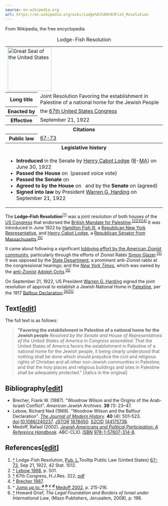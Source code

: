 ```yaml
---
source: en.wikipedia.org
url: https://en.wikipedia.org/wiki/Lodge%E2%80%93Fish_Resolution
---
```


From Wikipedia, the free encyclopedia

<table><caption>Lodge-Fish Resolution</caption><tbody><tr><td colspan="2"><span typeof="mw:File"><a href="https://en.wikipedia.org/wiki/File:Great_Seal_of_the_United_States_(obverse).svg"><img alt="Great Seal of the United States" src="https://upload.wikimedia.org/wikipedia/commons/thumb/5/5c/Great_Seal_of_the_United_States_%28obverse%29.svg/140px-Great_Seal_of_the_United_States_%28obverse%29.svg.png" decoding="async" width="140" height="140" srcset="https://upload.wikimedia.org/wikipedia/commons/thumb/5/5c/Great_Seal_of_the_United_States_%28obverse%29.svg/210px-Great_Seal_of_the_United_States_%28obverse%29.svg.png 1.5x, https://upload.wikimedia.org/wikipedia/commons/thumb/5/5c/Great_Seal_of_the_United_States_%28obverse%29.svg/280px-Great_Seal_of_the_United_States_%28obverse%29.svg.png 2x" data-file-width="600" data-file-height="600"></a></span></td></tr><tr><th scope="row">Long title</th><td>Joint Resolution Favoring the establishment in Palestine of a national home for the Jewish People</td></tr><tr><th scope="row">Enacted&nbsp;by</th><td>the <a href="https://en.wikipedia.org/wiki/67th_United_States_Congress" title="67th United States Congress">67th United States Congress</a></td></tr><tr><th scope="row">Effective</th><td>September 21, 1922</td></tr><tr><th colspan="2">Citations</th></tr><tr><th scope="row">Public law</th><td><a rel="nofollow" href="http://legisworks.org/congress/67/pubres-73.pdf">67-73</a></td></tr><tr><th colspan="2">Legislative history</th></tr><tr><td colspan="2"><div><ul><li><b>Introduced</b> in the Senate by <a href="https://en.wikipedia.org/wiki/Henry_Cabot_Lodge" title="Henry Cabot Lodge">Henry Cabot Lodge</a> (<a href="https://en.wikipedia.org/wiki/Republican_Party_(United_States)" title="Republican Party (United States)">R</a>-<a href="https://en.wikipedia.org/wiki/Massachusetts" title="Massachusetts">MA</a>) on June 30, 1922</li><li><b>Passed the House</b> on &nbsp;(passed voice vote)</li><li><b>Passed the Senate</b> on &nbsp;</li><li><b>Agreed to by the House</b> on &nbsp; and by the <b>Senate</b> on&nbsp;(agreed)</li><li><b>Signed into law</b> by President <a href="https://en.wikipedia.org/wiki/Warren_G._Harding" title="Warren G. Harding">Warren G. Harding</a> on September 21, 1922</li></ul></div></td></tr></tbody></table>

The **Lodge–Fish Resolution**<sup id="cite_ref-1"><a href="https://en.wikipedia.org/wiki/Lodge%E2%80%93Fish_Resolution#cite_note-1">[1]</a></sup> was a joint resolution of both houses of the [US Congress](https://en.wikipedia.org/wiki/US_Congress "US Congress") that endorsed the [British Mandate for Palestine](https://en.wikipedia.org/wiki/Mandate_for_Palestine "Mandate for Palestine").<sup id="cite_ref-FOOTNOTELebow1968501_2-0"><a href="https://en.wikipedia.org/wiki/Lodge%E2%80%93Fish_Resolution#cite_note-FOOTNOTELebow1968501-2">[2]</a></sup><sup id="cite_ref-3"><a href="https://en.wikipedia.org/wiki/Lodge%E2%80%93Fish_Resolution#cite_note-3">[3]</a></sup><sup id="cite_ref-FOOTNOTEBrecher1987_4-0"><a href="https://en.wikipedia.org/wiki/Lodge%E2%80%93Fish_Resolution#cite_note-FOOTNOTEBrecher1987-4">[4]</a></sup> It was introduced in June 1922 by [Hamilton Fish III](https://en.wikipedia.org/wiki/Hamilton_Fish_III "Hamilton Fish III"), a [Republican New York Representative](https://en.wikipedia.org/wiki/New_York%27s_26th_congressional_district "New York's 26th congressional district"), and [Henry Cabot Lodge](https://en.wikipedia.org/wiki/Henry_Cabot_Lodge "Henry Cabot Lodge"), a [Republican Senator from Massachusetts](https://en.wikipedia.org/wiki/List_of_United_States_Senators_from_Massachusetts "List of United States Senators from Massachusetts").<sup id="cite_ref-FOOTNOTEMedoff2002215-216_5-0"><a href="https://en.wikipedia.org/wiki/Lodge%E2%80%93Fish_Resolution#cite_note-FOOTNOTEMedoff2002215-216-5">[5]</a></sup>

It came about following a significant [lobbying effort by the American Zionist community](https://en.wikipedia.org/wiki/Israel_lobby_in_the_United_States "Israel lobby in the United States"), particularly through the efforts of Zionist Rabbi [Simon Glazer](https://en.wikipedia.org/wiki/Simon_Glazer "Simon Glazer").<sup id="cite_ref-FOOTNOTEMedoff2002215-216_5-1"><a href="https://en.wikipedia.org/wiki/Lodge%E2%80%93Fish_Resolution#cite_note-FOOTNOTEMedoff2002215-216-5">[5]</a></sup> It was opposed by the [State Department](https://en.wikipedia.org/wiki/United_States_Department_of_State "United States Department of State"); a prominent anti-Zionist rabbi at the congressional hearings; and the _[New York Times](https://en.wikipedia.org/wiki/New_York_Times "New York Times")_, which was owned by the [anti-Zionist](https://en.wikipedia.org/wiki/Anti-Zionist "Anti-Zionist") [Adolph Ochs](https://en.wikipedia.org/wiki/Adolph_Ochs "Adolph Ochs").<sup id="cite_ref-FOOTNOTEMedoff2002215-216_5-2"><a href="https://en.wikipedia.org/wiki/Lodge%E2%80%93Fish_Resolution#cite_note-FOOTNOTEMedoff2002215-216-5">[5]</a></sup>

On September 21, 1922, US President [Warren G. Harding](https://en.wikipedia.org/wiki/Warren_G._Harding "Warren G. Harding") signed the joint resolution of approval to establish a Jewish National Home in [Palestine](https://en.wikipedia.org/wiki/Palestine_(region) "Palestine (region)"), per the 1917 [Balfour Declaration](https://en.wikipedia.org/wiki/Balfour_Declaration "Balfour Declaration").<sup id="cite_ref-6"><a href="https://en.wikipedia.org/wiki/Lodge%E2%80%93Fish_Resolution#cite_note-6">[6]</a></sup><sup id="cite_ref-FOOTNOTEMedoff2002215-216_5-3"><a href="https://en.wikipedia.org/wiki/Lodge%E2%80%93Fish_Resolution#cite_note-FOOTNOTEMedoff2002215-216-5">[5]</a></sup>

## Text\[[edit](https://en.wikipedia.org/w/index.php?title=Lodge%E2%80%93Fish_Resolution&action=edit&section=1 "Edit section: Text")\]

The full text is as follows:

> **"Favoring the establishment in Palestine of a national home for the Jewish people** _Resolved by the Senate and House of Representatives of the United States of America in Congress assembled_. That the United States of America favors the establishment in Palestine of a national home for the Jewish people, it being clearly understood that nothing shall be done which should prejudice the civil and religious rights of Christian and all other non-Jewish communities in Palestine, and that the holy places and religious buildings and sites in Palestine shall be adequately protected." \[italics in the original\]

## Bibliography\[[edit](https://en.wikipedia.org/w/index.php?title=Lodge%E2%80%93Fish_Resolution&action=edit&section=2 "Edit section: Bibliography")\]

-   Brecher, Frank W. (1987). "Woodrow Wilson and the Origins of the Arab-Israeli Conflict". _American Jewish Archives_. **39** (1): 23–47.
-   Lebow, Richard Ned (1968). "Woodrow Wilson and the Balfour Declaration". _[The Journal of Modern History](https://en.wikipedia.org/wiki/The_Journal_of_Modern_History "The Journal of Modern History")_. **40** (4): 501–523. [doi](https://en.wikipedia.org/wiki/Doi_(identifier) "Doi (identifier)"):[10.1086/240237](https://doi.org/10.1086%2F240237). [JSTOR](https://en.wikipedia.org/wiki/JSTOR_(identifier) "JSTOR (identifier)") [1878450](https://www.jstor.org/stable/1878450). [S2CID](https://en.wikipedia.org/wiki/S2CID_(identifier) "S2CID (identifier)") [144175738](https://api.semanticscholar.org/CorpusID:144175738).
-   Medoff, Rafael (2002). [_Jewish Americans and Political Participation: A Reference Handbook_](https://books.google.com/books?id=FSgiR7OD8DsC&pg=PA216). ABC-CLIO. [ISBN](https://en.wikipedia.org/wiki/ISBN_(identifier) "ISBN (identifier)") [978-1-57607-314-8](https://en.wikipedia.org/wiki/Special:BookSources/978-1-57607-314-8 "Special:BookSources/978-1-57607-314-8").

## References\[[edit](https://en.wikipedia.org/w/index.php?title=Lodge%E2%80%93Fish_Resolution&action=edit&section=3 "Edit section: References")\]

1.  **[^](https://en.wikipedia.org/wiki/Lodge%E2%80%93Fish_Resolution#cite_ref-1 "Jump up")** Lodge-Fish Resolution, [Pub. L.](https://en.wikipedia.org/wiki/Public_Law_(United_States) "Public Law (United States)")Tooltip Public Law (United States) [67–73](https://uslaw.link/citation/us-law/public/67/73), Sep 21, 1922, 42 Stat. 1012.
2.  **[^](https://en.wikipedia.org/wiki/Lodge%E2%80%93Fish_Resolution#cite_ref-FOOTNOTELebow1968501_2-0 "Jump up")** [Lebow 1968](https://en.wikipedia.org/wiki/Lodge%E2%80%93Fish_Resolution#CITEREFLebow1968), p. 501.
3.  **[^](https://en.wikipedia.org/wiki/Lodge%E2%80%93Fish_Resolution#cite_ref-3 "Jump up")** 67th Congress, H.J.Res. 322; [pdf](https://www.loc.gov/law/help/statutes-at-large/67th-congress/Session%202/c67s2ch372.pdf)
4.  **[^](https://en.wikipedia.org/wiki/Lodge%E2%80%93Fish_Resolution#cite_ref-FOOTNOTEBrecher1987_4-0 "Jump up")** [Brecher 1987](https://en.wikipedia.org/wiki/Lodge%E2%80%93Fish_Resolution#CITEREFBrecher1987).
5.  ^ [Jump up to: <sup><i><b>a</b></i></sup>](https://en.wikipedia.org/wiki/Lodge%E2%80%93Fish_Resolution#cite_ref-FOOTNOTEMedoff2002215-216_5-0) [<sup><i><b>b</b></i></sup>](https://en.wikipedia.org/wiki/Lodge%E2%80%93Fish_Resolution#cite_ref-FOOTNOTEMedoff2002215-216_5-1) [<sup><i><b>c</b></i></sup>](https://en.wikipedia.org/wiki/Lodge%E2%80%93Fish_Resolution#cite_ref-FOOTNOTEMedoff2002215-216_5-2) [<sup><i><b>d</b></i></sup>](https://en.wikipedia.org/wiki/Lodge%E2%80%93Fish_Resolution#cite_ref-FOOTNOTEMedoff2002215-216_5-3) [Medoff 2002](https://en.wikipedia.org/wiki/Lodge%E2%80%93Fish_Resolution#CITEREFMedoff2002), p. 215-216.
6.  **[^](https://en.wikipedia.org/wiki/Lodge%E2%80%93Fish_Resolution#cite_ref-6 "Jump up")** Howard Grief, _The Legal Foundation and Borders of Israel under International Law_, (Mazo Publishers, Jerusalem, 2008), p. 198.

